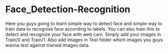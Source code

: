 # Face_Detection-Recognition

Here you guys going to learn simple way to detect face and simple way to train data to recognise face according to labels.
You can also train this to detect and recognise your face with web cam.
Simply add your images in Train/0 and Train/1.
Also add images in Test folder which images you guys wanna test against trained images data.
